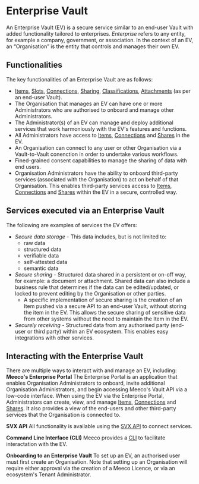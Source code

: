 # Enterprise Vault

An Enterprise Vault (EV) is a secure service similar to an end-user Vault with added functionality tailored to enterprises. _Enterprise_ refers to any entity, for example a company, government, or association. In the context of an EV, an “Organisation” is the entity that controls and manages their own EV.

## Functionalities

The key functionalities of an Enterprise Vault are as follows:
- [Items](docs/guides/vault/items-and-slots.md), [Slots](docs/guides/vault/items-and-slots.md), [Connections](docs/guides/vault/connections-and-sharing.md), [Sharing](docs/guides/vault/connections-and-sharing.md), [Classifications](docs/guides/vault/classification-hierarchies.md), [Attachments](docs/guides/vault/attachments.md) (as per an end-user Vault).
- The Organisation that manages an EV can have one or more Administrators who are authorised to onboard and manage other Administrators.
- The Administrator(s) of an EV can manage and deploy additional services that work harmoniously with the EV's features and functions.
- All Administrators have access to [Items](docs/guides/vault/items-and-slots.md), [Connections](docs/guides/vault/connections-and-sharing.md) and [Shares](docs/guides/vault/connections-and-sharing.md) in the EV.
- An Organisation can connect to any user or other Organisation via a Vault-to-Vault conenction in order to undertake various workflows.
- Fined-grained consent capabilities to manage the sharing of data with end users.
- Organisation Administrators have the ability to onboard third-party services (associated with the Organisation) to act on behalf of that Organisation. This enables third-party services access to [Items](docs/guides/vault/items-and-slots.md), [Connections](docs/guides/vault/connections-and-sharing.md) and [Shares](docs/guides/vault/connections-and-sharing.md) within the EV in a secure, controlled way.

## Services executed via an Enterprise Vault

The following are examples of services the EV offers:
- _Secure data storage_ - This data includes, but is not limited to:
  - raw data
  - structured data
  - verifiable data
  - self-attested data
  - semantic data
- _Secure sharing_ - Structured data shared in a persistent or on-off way, for example: a document or attachment. Shared data can also include a business rule that determines if the data can be edited/updated, or locked to prevent editing by the Organisation or other parties.
  - A specific implementation of secure sharing is the creation of an Item pushed via a secure API to an end-user Vault, without storing the item in the EV. This allows the secure sharing of sensitive data from other systems without the need to maintain the Item in the EV.
- _Securely receiving_ - Structured data from any authorised party (end-user or third party) within an EV ecosystem. This enables easy integrations with other services.

## Interacting with the Enterprise Vault

There are multiple ways to interact with and manage an EV, including:
**Meeco's Enterprise Portal**
The Enterprise Portal is an application that enables Organisation Administrators to onboard, invite additional Organisation Administrators, and begin accessing Meeco's Vault API via a low-code interface. When using the EV via the Enterprise Portal, Administrators can create, view, and manage [Items](docs/guides/vault/items-and-slots.md), [Connections](docs/guides/vault/connections-and-sharing.md) and [Shares](docs/guides/vault/connections-and-sharing.md). It also provides a view of the end-users and other third-party services that the Organisation is connected to.

**SVX API**
All functionality is available using the [SVX API](https://dev.meeco.me/api-details#api=meeco-vault-api&operation=put-delegation_invitations-id-accept) to connect services.

**Command Line Interface (CLI)**
Meeco provides a [CLI](docs/tools/meeco-cli.md) to facilitate interactation with the EV.

**Onboarding to an Enterprise Vault**
To set up an EV, an authorised user must first create an Organisation. Note that setting up an Organisation will require either approval via the creation of a Meeco Licence, or via an ecosystem's Tenant Administrator.
